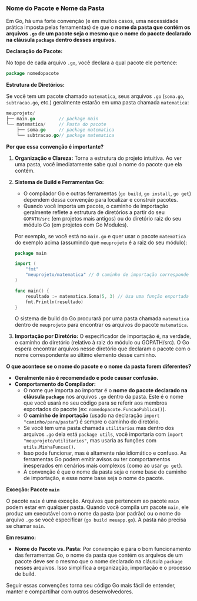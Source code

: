 ### **Nome do Pacote e Nome da Pasta**

Em Go, há uma forte convenção (e em muitos casos, uma necessidade prática imposta pelas ferramentas) de que o **nome da pasta que contém os arquivos `.go` de um pacote seja o mesmo que o nome do pacote declarado na cláusula `package` dentro desses arquivos.**

**Declaração do Pacote:**

No topo de cada arquivo `.go`, você declara a qual pacote ele pertence:


```Go
package nomedopacote
```

**Estrutura de Diretórios:**

Se você tem um pacote chamado `matematica`, seus arquivos `.go` (`soma.go`, `subtracao.go`, etc.) geralmente estarão em uma pasta chamada `matematica`:

```Go
meuprojeto/
├── main.go         // package main
└── matematica/     // Pasta do pacote
    ├── soma.go     // package matematica
    └── subtracao.go// package matematica
```

**Por que essa convenção é importante?**

1. **Organização e Clareza:** Torna a estrutura do projeto intuitiva. Ao ver uma pasta, você imediatamente sabe qual o nome do pacote que ela contém.
    
2. **Sistema de Build e Ferramentas Go:**
    
    - O compilador Go e outras ferramentas (`go build`, `go install`, `go get`) dependem dessa convenção para localizar e construir pacotes.
    - Quando você importa um pacote, o caminho de importação geralmente reflete a estrutura de diretórios a partir do seu `GOPATH/src` (em projetos mais antigos) ou do diretório raiz do seu módulo Go (em projetos com Go Modules).
    
    Por exemplo, se você está no `main.go` e quer usar o pacote `matematica` do exemplo acima (assumindo que `meuprojeto` é a raiz do seu módulo):
    
    
    ```Go
    package main
    
    import (
    	"fmt"
    	"meuprojeto/matematica" // O caminho de importação corresponde à estrutura de pastas
    )
    
    func main() {
    	resultado := matematica.Soma(5, 3) // Usa uma função exportada do pacote 'matematica'
    	fmt.Println(resultado)
    }
    ```
    
    O sistema de build do Go procurará por uma pasta chamada `matematica` dentro de `meuprojeto` para encontrar os arquivos do pacote `matematica`.
    
3. **Importação por Diretório:** O especificador de importação é, na verdade, o caminho do diretório (relativo à raiz do módulo ou GOPATH/src). O Go espera encontrar arquivos nesse diretório que declaram o pacote com o nome correspondente ao último elemento desse caminho.
    

**O que acontece se o nome do pacote e o nome da pasta forem diferentes?**

- **Geralmente não é recomendado e pode causar confusão.**
- **Comportamento do Compilador:**
    - O nome que importa ao importar é o **nome do pacote declarado na cláusula `package`** nos arquivos `.go` dentro da pasta. Este é o nome que você usará no seu código para se referir aos membros exportados do pacote (ex: `nomedopacote.FuncaoPublica()`).
    - O **caminho de importação** (usado na declaração `import "caminho/para/pasta"`) é sempre o caminho do diretório.
    - Se você tem uma pasta chamada `utilitarios` mas dentro dos arquivos `.go` dela está `package utils`, você importaria com `import "meuprojeto/utilitarios"`, mas usaria as funções com `utils.MinhaFuncao()`.
    - Isso pode funcionar, mas é altamente não idiomático e confuso. As ferramentas Go podem emitir avisos ou ter comportamentos inesperados em cenários mais complexos (como ao usar `go get`).
    - A convenção é que o nome da pasta seja o nome base do caminho de importação, e esse nome base seja o nome do pacote.

**Exceção: Pacote `main`**

O pacote `main` é uma exceção. Arquivos que pertencem ao pacote `main` podem estar em qualquer pasta. Quando você compila um pacote `main`, ele produz um executável com o nome da pasta (por padrão) ou o nome do arquivo `.go` se você especificar (`go build meuapp.go`). A pasta não precisa se chamar `main`.

**Em resumo:**

- **Nome do Pacote vs. Pasta**: Por convenção e para o bom funcionamento das ferramentas Go, o nome da pasta que contém os arquivos de um pacote deve ser o mesmo que o nome declarado na cláusula `package` nesses arquivos. Isso simplifica a organização, importação e o processo de build.

Seguir essas convenções torna seu código Go mais fácil de entender, manter e compartilhar com outros desenvolvedores.